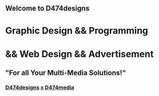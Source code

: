 ## Welcome to D474designs

# Graphic Design && Programming
# && Web Design && Advertisement
## "For all Your Multi-Media Solutions!"

### [D474designs](https://D474designs.github.io) [x](https://That-Hill.github.io) [D474media](https://D474media.github.io)
